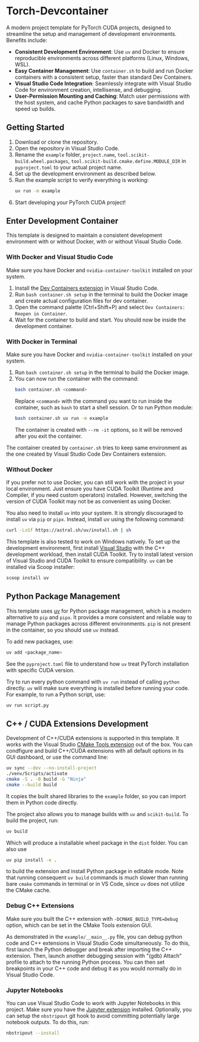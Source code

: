 # Torch-Devcontainer

A modern project template for PyTorch CUDA projects, designed to streamline the setup and management of development environments. Benefits include:

- **Consistent Development Environment**: Use `uv` and Docker to ensure reproducible environments across different platforms (Linux, Windows, WSL).
- **Easy Container Management**: Use `container.sh` to build and run Docker containers with a consistent setup, faster than standard Dev Containers.
- **Visual Studio Code Integration**: Seamlessly integrate with Visual Studio Code for environment creation, intellisense, and debugging.
- **User-Permission Mounting and Caching**: Match user permissions with the host system, and cache Python packages to save bandwidth and speed up builds.

## Getting Started

1. Download or clone the repository.
2. Open the repository in Visual Studio Code.
3. Rename the `example` folder, `project.name`, `tool.scikit-build.wheel.packages`, `tool.scikit-build.cmake.define.MODULE_DIR` in `pyproject.toml` to your actual project name.
4. Set up the development environment as described below.
5. Run the example script to verify everything is working:
   ```bash
   uv run -m example
   ```
5. Start developing your PyTorch CUDA project!

## Enter Development Container

This template is designed to maintain a consistent development environment with or without Docker, with or without Visual Studio Code.

### With Docker and Visual Studio Code

Make sure you have Docker and `nvidia-container-toolkit` installed on your system.

1. Install the [Dev Containers extension](https://marketplace.visualstudio.com/items?itemName=ms-vscode-remote.remote-containers) in Visual Studio Code.
2. Run `bash container.sh setup` in the terminal to build the Docker image and create actual configuration files for dev container.
3. Open the command palette (Ctrl+Shift+P) and select `Dev Containers: Reopen in Container`.
4. Wait for the container to build and start. You should now be inside the development container.

### With Docker in Terminal

Make sure you have Docker and `nvidia-container-toolkit` installed on your system.

1. Run `bash container.sh setup` in the terminal to build the Docker image.
2. You can now run the container with the command:
   ```bash
   bash container.sh <command>
   ```
   Replace `<command>` with the command you want to run inside the container, such as `bash` to start a shell session. Or to run Python module:
   ```bash
   bash container.sh uv run -m example
   ```
   The container is created with `--rm -it` options, so it will be removed after you exit the container.

The container created by `container.sh` tries to keep same environment as the one created by Visual Studio Code Dev Containers extension.

### Without Docker

If you prefer not to use Docker, you can still work with the project in your local environment. Just ensure you have CUDA Toolkit (Runtime and Compiler, if you need custom operators) installed. However, switching the version of CUDA Toolkit may not be as convenient as using Docker.

You also need to install `uv` into your system. It is strongly discouraged to install `uv` via `pip` or `pipx`. Instead, install uv using the following command:

```bash
curl -LsSf https://astral.sh/uv/install.sh | sh
```

This template is also tested to work on Windows natively. To set up the development environment, first install [Visual Studio](https://visualstudio.microsoft.com/) with the C++ development workload, then install CUDA Toolkit. Try to install latest version of Visual Studio and CUDA Toolkit to ensure compatibility. `uv` can be installed via Scoop installer:

```bash
scoop install uv
```

## Python Package Management

This template uses [uv](https://astral.sh/uv/) for Python package management, which is a modern alternative to `pip` and `pipx`. It provides a more consistent and reliable way to manage Python packages across different environments. `pip` is not present in the container, so you should use `uv` instead.

To add new packages, use:

```bash
uv add <package_name>
```

See the `pyproject.toml` file to understand how `uv` treat PyTorch installation with specific CUDA version. 

Try to run every python command with `uv run` instead of calling `python` directly. `uv` will make sure everything is installed before running your code. For example, to run a Python script, use:

```bash
uv run script.py
```

## C++ / CUDA Extensions Development

Development of C++/CUDA extensions is supported in this template. It works with the Visual Studio [CMake Tools extension](https://marketplace.visualstudio.com/items?itemName=ms-vscode.cmake-tools) out of the box. You can condfigure and build C++/CUDA extensions with all default options in its GUI dashboard, or use the command line:

```bash
uv sync --dev --no-install-project
./venv/Scripts/activate
cmake -S . -B build -G "Ninja"
cmake --build build
```

It copies the built shared libraries to the `example` folder, so you can import them in Python code directly.

The project also allows you to manage builds with `uv` and `scikit-build`. To build the project, run:

```bash
uv build
```

Which will produce a installable wheel package in the `dist` folder. You can also use

```bash
uv pip install -e .
```

to build the extension and install Python package in editable mode. Note that running consequent `uv build` commands is much slower than running bare `cmake` commands in terminal or in VS Code, since `uv` does not utilize the CMake cache. 

### Debug C++ Extensions

Make sure you built the C++ extension with `-DCMAKE_BUILD_TYPE=Debug` option, which can be set in the CMake Tools extension GUI.

As demonstrated in the `example/__main__.py` file, you can debug python code and C++ extensions in Visual Studio Code simultaneously. To do this, first launch the Python debugger and break after importing the C++ extension. Then, launch another debugging session with "(gdb) Attach" profile to attach to the running Python process. You can then set breakpoints in your C++ code and debug it as you would normally do in Visual Studio Code.

### Jupyter Notebooks

You can use Visual Studio Code to work with Jupyter Notebooks in this project. Make sure you have the [Jupyter extension](https://marketplace.visualstudio.com/items?itemName=ms-toolsai.jupyter) installed. Optionally, you can setup the `nbstripout` git hook to avoid committing potentially large notebook outputs. To do this, run:

```bash
nbstripout --install
```